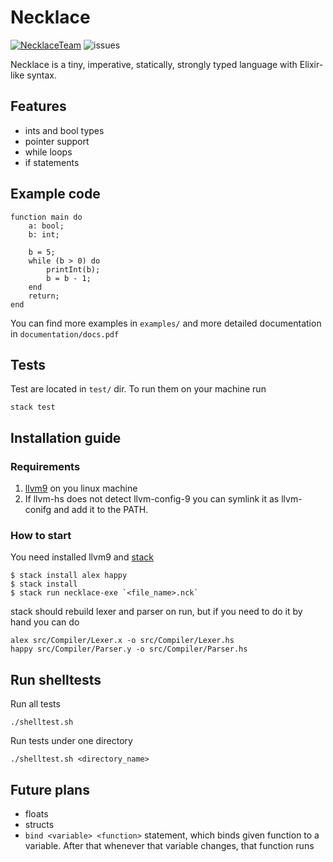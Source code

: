 # Necklace
[![NecklaceTeam](https://circleci.com/gh/NecklaceTeam/necklace.svg?style=svg&circle-token=c4e076f0d1733d0d763f31e7f852bf1fa0e2546c)](https://app.circleci.com/pipelines/github/NecklaceTeam/necklace)
![issues](https://img.shields.io/bitbucket/issues/NecklaceTeam/necklace)

Necklace is a tiny, imperative, statically, strongly typed language with Elixir-like syntax.

## Features
 - ints and bool types
 - pointer support
 - while loops
 - if statements
 
## Example code
```
function main do
    a: bool;
    b: int;

    b = 5;
    while (b > 0) do
        printInt(b);
        b = b - 1;
    end
    return;
end
```
You can find more examples in `examples/` and more detailed documentation in `documentation/docs.pdf`

## Tests
Test are located in `test/` dir. To run them on your machine run
```shell
stack test
```

## Installation guide
### Requirements
1. [llvm9](https://releases.llvm.org/download.html) on you linux machine
2. If llvm-hs does not detect llvm-config-9 you can symlink it as llvm-conifg and add it to the PATH.

### How to start
You need installed llvm9 and [stack](https://docs.haskellstack.org/en/stable/README/)
```shell
$ stack install alex happy
$ stack install
$ stack run necklace-exe `<file_name>.nck`
```
stack should rebuild lexer and parser on run, but if you need to do it by hand you can do
```shell
alex src/Compiler/Lexer.x -o src/Compiler/Lexer.hs
happy src/Compiler/Parser.y -o src/Compiler/Parser.hs
```

## Run shelltests
Run all tests
```
./shelltest.sh
```
Run tests under one directory
```
./shelltest.sh <directory_name>
```

## Future plans
 - floats
 - structs
 - `bind <variable> <function>` statement, which binds given function to a variable. After that whenever that variable changes, that function runs
